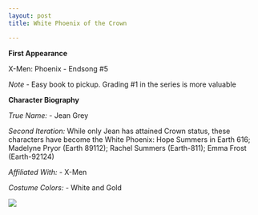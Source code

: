 ```yaml
---
layout: post
title: White Phoenix of the Crown

---
```


**First Appearance**

X-Men: Phoenix - Endsong #5

*Note* - Easy book to pickup.  Grading #1 in the series is more valuable


**Character Biography**

*True Name:* - Jean Grey

*Second Iteration:*  While only Jean has attained Crown status, these characters have become the White Phoenix:  Hope Summers in Earth 616; Madelyne Pryor (Earth 89112); Rachel Summers (Earth-811); Emma Frost (Earth-92124)

*Affiliated With:* - X-Men

*Costume Colors:* - White and Gold

<img src="http://comicfirsts.com/images/marvel/x-men-phoenix-endsong-5.jpg">
